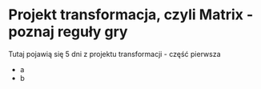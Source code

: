 # Projekt transformacja, czyli Matrix - poznaj reguły gry

Tutaj pojawią się 5 dni z projektu transformacji - część pierwsza

- a
- b

